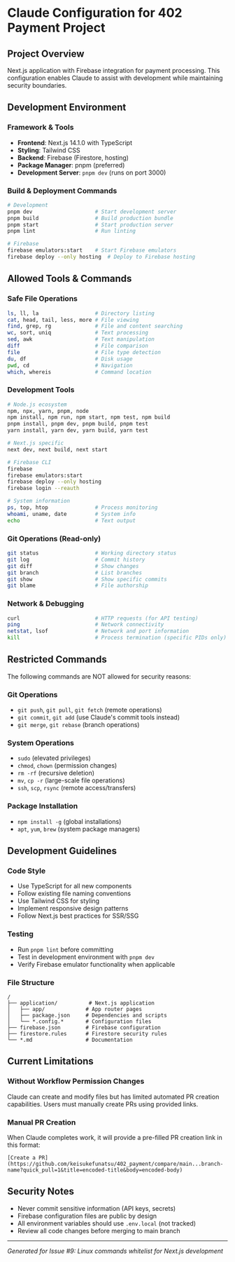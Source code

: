 # Claude Configuration for 402 Payment Project

## Project Overview
Next.js application with Firebase integration for payment processing. This configuration enables Claude to assist with development while maintaining security boundaries.

## Development Environment

### Framework & Tools
- **Frontend**: Next.js 14.1.0 with TypeScript
- **Styling**: Tailwind CSS
- **Backend**: Firebase (Firestore, hosting)
- **Package Manager**: pnpm (preferred)
- **Development Server**: `pnpm dev` (runs on port 3000)

### Build & Deployment Commands
```bash
# Development
pnpm dev                    # Start development server
pnpm build                  # Build production bundle
pnpm start                  # Start production server
pnpm lint                   # Run linting

# Firebase
firebase emulators:start    # Start Firebase emulators
firebase deploy --only hosting  # Deploy to Firebase hosting
```

## Allowed Tools & Commands

### Safe File Operations
```bash
ls, ll, la                  # Directory listing
cat, head, tail, less, more # File viewing
find, grep, rg              # File and content searching
wc, sort, uniq              # Text processing
sed, awk                    # Text manipulation
diff                        # File comparison
file                        # File type detection
du, df                      # Disk usage
pwd, cd                     # Navigation
which, whereis              # Command location
```

### Development Tools
```bash
# Node.js ecosystem
npm, npx, yarn, pnpm, node
npm install, npm run, npm start, npm test, npm build
pnpm install, pnpm dev, pnpm build, pnpm test
yarn install, yarn dev, yarn build, yarn test

# Next.js specific
next dev, next build, next start

# Firebase CLI
firebase
firebase emulators:start
firebase deploy --only hosting
firebase login --reauth

# System information
ps, top, htop               # Process monitoring
whoami, uname, date         # System info
echo                        # Text output
```

### Git Operations (Read-only)
```bash
git status                  # Working directory status
git log                     # Commit history
git diff                    # Show changes
git branch                  # List branches
git show                    # Show specific commits
git blame                   # File authorship
```

### Network & Debugging
```bash
curl                        # HTTP requests (for API testing)
ping                        # Network connectivity
netstat, lsof               # Network and port information
kill                        # Process termination (specific PIDs only)
```

## Restricted Commands
The following commands are NOT allowed for security reasons:

### Git Operations
- `git push`, `git pull`, `git fetch` (remote operations)
- `git commit`, `git add` (use Claude's commit tools instead)
- `git merge`, `git rebase` (branch operations)

### System Operations
- `sudo` (elevated privileges)
- `chmod`, `chown` (permission changes)
- `rm -rf` (recursive deletion)
- `mv`, `cp -r` (large-scale file operations)
- `ssh`, `scp`, `rsync` (remote access/transfers)

### Package Installation
- `npm install -g` (global installations)
- `apt`, `yum`, `brew` (system package managers)

## Development Guidelines

### Code Style
- Use TypeScript for all new components
- Follow existing file naming conventions
- Use Tailwind CSS for styling
- Implement responsive design patterns
- Follow Next.js best practices for SSR/SSG

### Testing
- Run `pnpm lint` before committing
- Test in development environment with `pnpm dev`
- Verify Firebase emulator functionality when applicable

### File Structure
```
/
├── application/          # Next.js application
│   ├── app/             # App router pages
│   ├── package.json     # Dependencies and scripts
│   └── *.config.*       # Configuration files
├── firebase.json        # Firebase configuration
├── firestore.rules      # Firestore security rules
└── *.md                 # Documentation
```

## Current Limitations

### Without Workflow Permission Changes
Claude can create and modify files but has limited automated PR creation capabilities. Users must manually create PRs using provided links.

### Manual PR Creation
When Claude completes work, it will provide a pre-filled PR creation link in this format:
```
[Create a PR](https://github.com/keisukefunatsu/402_payment/compare/main...branch-name?quick_pull=1&title=encoded-title&body=encoded-body)
```

## Security Notes
- Never commit sensitive information (API keys, secrets)
- Firebase configuration files are public by design
- All environment variables should use `.env.local` (not tracked)
- Review all code changes before merging to main branch

---
*Generated for Issue #9: Linux commands whitelist for Next.js development*